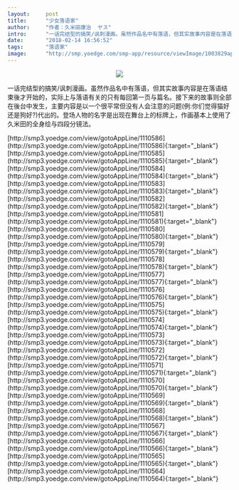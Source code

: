 ```yaml
---
layout:     post
title:      "少女落语家"
author:     "作者：久米田康治  ヤス"
intro:      "一话完结型的搞笑/讽刺漫画。虽然作品名中有落语，但其实故事内容是在落语结束後才开始的，实际上与落语有关的只有每回第一页与篇名。接下来的故事则全部在後台中发生，主要内容是以一个很平常但没有人会注意的问题(例:你们觉得猫好还是狗好?)代出的。登场人物的名字是出现在舞台上的标牌上，作画基本上使用了久米田的全身绘与四段分镜法。"
date:       "2018-02-14 16:56:52"
tags:       "落语家"
image:      "http://smp.yoedge.com/smp-app/resource/viewImage/1003829appline.png"
---
```

<div style="text-align: center">
<p><img src="http://smp.yoedge.com/smp-app/resource/viewImage/1003829appline.png"/></p>
</div>
<p class="post-meta">
<span>一话完结型的搞笑/讽刺漫画。虽然作品名中有落语，但其实故事内容是在落语结束後才开始的，实际上与落语有关的只有每回第一页与篇名。接下来的故事则全部在後台中发生，主要内容是以一个很平常但没有人会注意的问题(例:你们觉得猫好还是狗好?)代出的。登场人物的名字是出现在舞台上的标牌上，作画基本上使用了久米田的全身绘与四段分镜法。</span>
</p>
[http://smp3.yoedge.com/view/gotoAppLine/1110586](http://smp3.yoedge.com/view/gotoAppLine/1110586){:target="_blank"}
[http://smp3.yoedge.com/view/gotoAppLine/1110585](http://smp3.yoedge.com/view/gotoAppLine/1110585){:target="_blank"}
[http://smp3.yoedge.com/view/gotoAppLine/1110584](http://smp3.yoedge.com/view/gotoAppLine/1110584){:target="_blank"}
[http://smp3.yoedge.com/view/gotoAppLine/1110583](http://smp3.yoedge.com/view/gotoAppLine/1110583){:target="_blank"}
[http://smp3.yoedge.com/view/gotoAppLine/1110582](http://smp3.yoedge.com/view/gotoAppLine/1110582){:target="_blank"}
[http://smp3.yoedge.com/view/gotoAppLine/1110581](http://smp3.yoedge.com/view/gotoAppLine/1110581){:target="_blank"}
[http://smp3.yoedge.com/view/gotoAppLine/1110580](http://smp3.yoedge.com/view/gotoAppLine/1110580){:target="_blank"}
[http://smp3.yoedge.com/view/gotoAppLine/1110579](http://smp3.yoedge.com/view/gotoAppLine/1110579){:target="_blank"}
[http://smp3.yoedge.com/view/gotoAppLine/1110578](http://smp3.yoedge.com/view/gotoAppLine/1110578){:target="_blank"}
[http://smp3.yoedge.com/view/gotoAppLine/1110577](http://smp3.yoedge.com/view/gotoAppLine/1110577){:target="_blank"}
[http://smp3.yoedge.com/view/gotoAppLine/1110576](http://smp3.yoedge.com/view/gotoAppLine/1110576){:target="_blank"}
[http://smp3.yoedge.com/view/gotoAppLine/1110575](http://smp3.yoedge.com/view/gotoAppLine/1110575){:target="_blank"}
[http://smp3.yoedge.com/view/gotoAppLine/1110574](http://smp3.yoedge.com/view/gotoAppLine/1110574){:target="_blank"}
[http://smp3.yoedge.com/view/gotoAppLine/1110573](http://smp3.yoedge.com/view/gotoAppLine/1110573){:target="_blank"}
[http://smp3.yoedge.com/view/gotoAppLine/1110572](http://smp3.yoedge.com/view/gotoAppLine/1110572){:target="_blank"}
[http://smp3.yoedge.com/view/gotoAppLine/1110571](http://smp3.yoedge.com/view/gotoAppLine/1110571){:target="_blank"}
[http://smp3.yoedge.com/view/gotoAppLine/1110570](http://smp3.yoedge.com/view/gotoAppLine/1110570){:target="_blank"}
[http://smp3.yoedge.com/view/gotoAppLine/1110569](http://smp3.yoedge.com/view/gotoAppLine/1110569){:target="_blank"}
[http://smp3.yoedge.com/view/gotoAppLine/1110568](http://smp3.yoedge.com/view/gotoAppLine/1110568){:target="_blank"}
[http://smp3.yoedge.com/view/gotoAppLine/1110567](http://smp3.yoedge.com/view/gotoAppLine/1110567){:target="_blank"}
[http://smp3.yoedge.com/view/gotoAppLine/1110566](http://smp3.yoedge.com/view/gotoAppLine/1110566){:target="_blank"}
[http://smp3.yoedge.com/view/gotoAppLine/1110565](http://smp3.yoedge.com/view/gotoAppLine/1110565){:target="_blank"}
[http://smp3.yoedge.com/view/gotoAppLine/1110564](http://smp3.yoedge.com/view/gotoAppLine/1110564){:target="_blank"}


